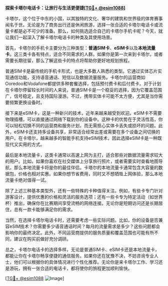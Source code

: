 **探索卡塔尔电话卡：让旅行与生活更便捷[[TG💪+ @esim1088](https://t.me/s/esim1088)]**

卡塔尔，这个位于中东的小国，以其独特的文化、奢华的建筑和世界级的体育赛事闻名于世。无论是为了商务出行还是休闲旅游，选择一张合适的卡塔尔电话卡或流量卡都是必不可少的准备。那么，如何挑选适合自己的卡塔尔手机卡呢？今天，就让我们一起深入了解卡塔尔电话卡的种类及其使用场景。

首先，卡塔尔的手机卡主要分为三种类型：**普通SIM卡**、**eSIM卡**以及**本地流量卡**。这三类卡各有特点，适合不同需求的人群。如果你是第一次来到卡塔尔，或者需要长期驻留，那么了解这些卡的特点将帮助你更好地规划旅程。

普通SIM卡是最传统的手机卡形式，也是大多数人熟悉的类型。它通过实体芯片实现通信功能，支持语音通话、短信以及数据流量服务。卡塔尔的运营商如Ooredoo和Vodafone都提供多种套餐选择，包括预付费卡和后付费卡。对于计划在卡塔尔停留较长时间的人来说，普通SIM卡是一个稳妥的选择，因为它覆盖范围广，信号稳定，且支持国际漫游。不过，携带实体卡可能不太方便，尤其是当你需要频繁更换设备时。

接下来是eSIM卡，这是一种新兴的技术，近年来越来越受到欢迎。eSIM卡不需要物理插槽，可以直接通过网络下载到你的设备中。这种卡的优势在于灵活性高，你可以轻松切换不同的运营商和服务计划，而无需担心实体卡丢失或损坏的问题。此外，eSIM卡还支持多设备共享，非常适合经常出差或需要在多个设备之间切换的用户。在卡塔尔，越来越多的智能手机支持eSIM技术，因此选择eSIM卡是一种既现代又实用的方式。

最后是本地流量卡，这类卡通常以高速上网为主打，适合那些对数据流量需求较大的用户。比如，如果你喜欢在社交媒体上分享旅行照片，或者需要实时查看地图导航，那么本地流量卡将是你的最佳伴侣。卡塔尔的本地流量卡通常包含大容量的数据包，价格也相对实惠。如果你想节省费用，同时又不想牺牲上网体验，那么本地流量卡绝对值得一试。

除了上述三种基本类型外，还有一些特殊的卡种值得关注。例如，有些卡专门针对游客设计，提供优惠的价格和灵活的服务选项；还有一些卡专为特定活动（如世界杯）推出，确保你在比赛期间享受流畅的网络连接。无论你是短期访问还是长期居住，总有一款卡能够满足你的需求。

当然，在选择卡塔尔电话卡时，还需要考虑一些实际问题。比如，你的设备是否兼容eSIM技术？你需要多少语音通话时间？每月的流量需求是多少？这些问题都会影响你的最终决定。此外，不同运营商提供的服务质量和覆盖范围也可能有所不同，建议在购买前做好充分调研。

总之，卡塔尔电话卡的选择多样，无论是普通SIM卡、eSIM卡还是本地流量卡，都能让你在卡塔尔畅享便捷的通信服务。如果你还在犹豫不决，不妨咨询专业人士，他们可以根据你的具体情况进行个性化推荐。无论你是来卡塔尔工作、学习还是游玩，拥有一张合适的电话卡，都将使你的旅程更加顺利愉快。

[[TG💪+ @esim1088](https://t.me/s/esim1088) ![Image](https://i.postimg.cc/4NQfJmqS/Snipaste-2025-05-13-00-14-12.png)]